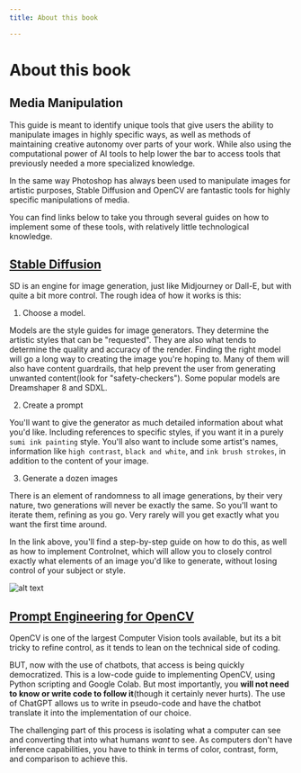 ```yaml
---
title: About this book

---
```


# About this book

Media Manipulation
---

This guide is meant to identify unique tools that give users the ability to manipulate images in highly specific ways, as well as methods of maintaining creative autonomy over parts of your work. While also using the computational power of AI tools to help lower the bar to access tools that previously needed a more specialized knowledge. 

In the same way Photoshop has always been used to manipulate images for artistic purposes, Stable Diffusion and OpenCV are fantastic tools for highly specific manipulations of media. 

You can find links below to take you through several guides on how to implement some of these tools, with relatively little technological knowledge. 

## [Stable Diffusion](https://hackmd.io/bm-sLALRQ_-wVwhR4_bX7g)

SD is an engine for image generation, just like Midjourney or Dall-E, but with quite a bit more control. The rough idea of how it works is this: 

1. Choose a model. 

Models are the style guides for image generators. They determine the artistic styles that can be "requested". They are also what tends to determine the quality and accuracy of the render. Finding the right model will go a long way to creating the image you're hoping to. Many of them will also have content guardrails, that help prevent the user from generating unwanted content(look for "safety-checkers"). Some popular models are Dreamshaper 8 and SDXL.

2. Create a prompt

You'll want to give the generator as much detailed information about what you'd like. Including references to specific styles, if you want it in a purely `sumi ink painting` style. You'll also want to include some artist's names, information like `high contrast`, `black and white`, and `ink brush strokes`, in addition to the content of your image. 

3. Generate a dozen images

There is an element of randomness to all image generations, by their very nature, two generations will never be exactly the same. So you'll want to iterate them, refining as you go. Very rarely will you get exactly what you want the first time around. 

In the link above, you'll find a step-by-step guide on how to do this, as well as how to implement Controlnet, which will allow you to closely control exactly what elements of an image you'd like to generate, without losing control of your subject or style. 

![alt text](https://files.slack.com/files-pri/T0HTW3H0V-F06MUL6KE3C/stablediff_controlnet.gif?pub_secret=6ec6be14d8)

## [Prompt Engineering for OpenCV](/L9RHcgxiQbS82S7iI2H82w)

OpenCV is one of the largest Computer Vision tools available, but its a bit tricky to refine control, as it tends to lean on the technical side of coding. 

BUT, now with the use of chatbots, that access is being quickly democratized. This is a low-code guide to implementing OpenCV, using Python scripting and Google Colab. But most importantly, you **will not need to know or write code to follow it**(though it certainly never hurts). The use of ChatGPT allows us to write in pseudo-code and have the chatbot translate it into the implementation of our choice. 

The challenging part of this process is isolating what a computer can see and converting that into what humans *want* to see. As computers don't have inference capabilities, you have to think in terms of color, contrast, form, and comparison to achieve this. 